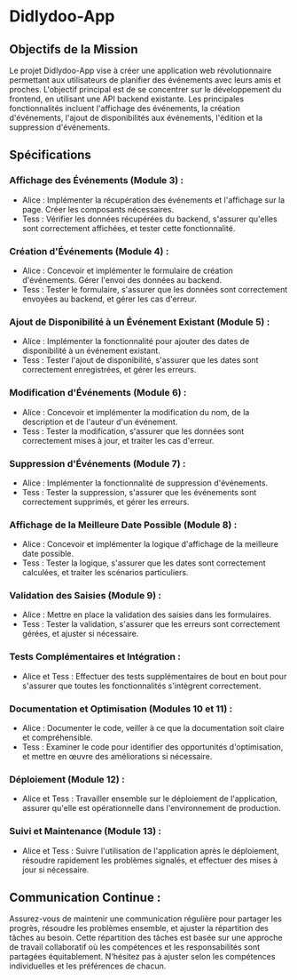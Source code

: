 # Didlydoo-App
## Objectifs de la Mission
Le projet Didlydoo-App vise à créer une application web révolutionnaire permettant aux utilisateurs de planifier des événements avec leurs amis et proches. L'objectif principal est de se concentrer sur le développement du frontend, en utilisant une API backend existante. Les principales fonctionnalités incluent l'affichage des événements, la création d'événements, l'ajout de disponibilités aux événements, l'édition et la suppression d'événements.

## Spécifications

### Affichage des Événements (Module 3) :
- Alice : Implémenter la récupération des événements et l'affichage sur la page. Créer les composants nécessaires.
- Tess : Vérifier les données récupérées du backend, s'assurer qu'elles sont correctement affichées, et tester cette fonctionnalité.
### Création d'Événements (Module 4) :
- Alice : Concevoir et implémenter le formulaire de création d'événements. Gérer l'envoi des données au backend.
- Tess : Tester le formulaire, s'assurer que les données sont correctement envoyées au backend, et gérer les cas d'erreur.
### Ajout de Disponibilité à un Événement Existant (Module 5) :
- Alice : Implémenter la fonctionnalité pour ajouter des dates de disponibilité à un événement existant.
- Tess : Tester l'ajout de disponibilité, s'assurer que les dates sont correctement enregistrées, et gérer les erreurs.
### Modification d'Événements (Module 6) :
- Alice : Concevoir et implémenter la modification du nom, de la description et de l'auteur d'un événement.
- Tess : Tester la modification, s'assurer que les données sont correctement mises à jour, et traiter les cas d'erreur.
### Suppression d'Événements (Module 7) :
- Alice : Implémenter la fonctionnalité de suppression d'événements.
- Tess : Tester la suppression, s'assurer que les événements sont correctement supprimés, et gérer les erreurs.
### Affichage de la Meilleure Date Possible (Module 8) :
- Alice : Concevoir et implémenter la logique d'affichage de la meilleure date possible.
- Tess : Tester la logique, s'assurer que les dates sont correctement calculées, et traiter les scénarios particuliers.
### Validation des Saisies (Module 9) :
- Alice : Mettre en place la validation des saisies dans les formulaires.
- Tess : Tester la validation, s'assurer que les erreurs sont correctement gérées, et ajuster si nécessaire.
### Tests Complémentaires et Intégration :
- Alice et Tess : Effectuer des tests supplémentaires de bout en bout pour s'assurer que toutes les fonctionnalités s'intègrent correctement.
### Documentation et Optimisation (Modules 10 et 11) :
- Alice : Documenter le code, veiller à ce que la documentation soit claire et compréhensible.
- Tess : Examiner le code pour identifier des opportunités d'optimisation, et mettre en œuvre des améliorations si nécessaire.
### Déploiement (Module 12) :
- Alice et Tess : Travailler ensemble sur le déploiement de l'application, assurer qu'elle est opérationnelle dans l'environnement de production.
### Suivi et Maintenance (Module 13) :
- Alice et Tess : Suivre l'utilisation de l'application après le déploiement, résoudre rapidement les problèmes signalés, et effectuer des mises à jour si nécessaire.

## Communication Continue :
Assurez-vous de maintenir une communication régulière pour partager les progrès, résoudre les problèmes ensemble, et ajuster la répartition des tâches au besoin.
Cette répartition des tâches est basée sur une approche de travail collaboratif où les compétences et les responsabilités sont partagées équitablement. N'hésitez pas à ajuster selon les compétences individuelles et les préférences de chacun.